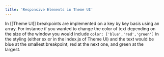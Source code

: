 ```yaml
---
title: 'Responsive Elements in Theme UI'
---
```


In [[Theme UI]] breakpoints are implemented on a key by key basis using an array. For instance if you wanted to change the color of text depending on the size of the window you would include `color: ['blue','red','green']` in the styling (either sx or in the index.js of Theme UI) and the text would be blue at the smallest breakpoint, red at the next one, and green at the largest.
